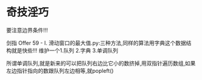 # 奇技淫巧

要注意边界条件!!!

剑指 Offer 59 - I. 滑动窗口的最大值.py:三种方法,同样的算法用字典这个数据结构就是快些!!! 维护一个1.队列 2.字典 3.单调队列

所谓单调队列,就是新来的可以把队列右边比它小的数挤掉,用双指针遍历数组,如果左边指针指向的数跟队列左边相等,就popleft()
